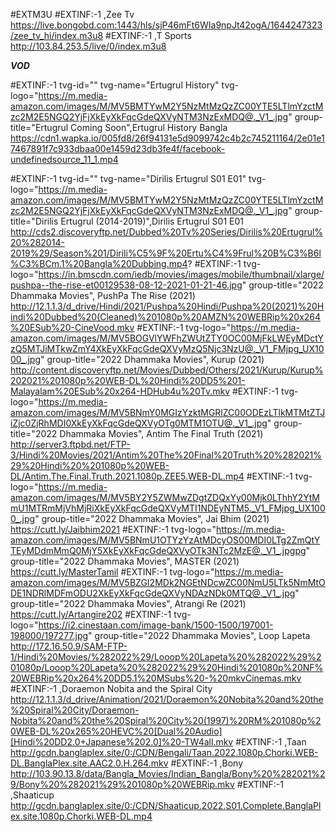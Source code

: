 #EXTM3U
#EXTINF:-1 ,Zee Tv
https://live.bongobd.com:1443/hls/sjP46mFt6WIa9npJt42ogA/1644247323/zee_tv_hi/index.m3u8
#EXTINF:-1 ,T Sports
http://103.84.253.5/live/0/index.m3u8


_____________VOD_____________


#EXTINF:-1 tvg-id="" tvg-name="Ertugrul History" tvg-logo="https://m.media-amazon.com/images/M/MV5BMTYwM2Y5NzMtMzQzZC00YTE5LTlmYzctMzc2M2E5NGQ2YjFjXkEyXkFqcGdeQXVyNTM3NzExMDQ@._V1_.jpg" group-title="Ertugrul Coming Soon",Ertugrul History Bangla
https://cdn1.wapka.io/005fd8/26f94131e5d9099742c4b2c745211164/2e01e17467891f7c933dbaa00e1459d23db3fe4f/facebook-undefinedsource_11_1.mp4

#EXTINF:-1 tvg-id="" tvg-name="Dirilis Ertugrul S01 E01" tvg-logo="https://m.media-amazon.com/images/M/MV5BMTYwM2Y5NzMtMzQzZC00YTE5LTlmYzctMzc2M2E5NGQ2YjFjXkEyXkFqcGdeQXVyNTM3NzExMDQ@._V1_.jpg" group-title="Dirilis Ertugrul (2014-2019)",Dirilis Ertugrul S01 E01
http://cds2.discoveryftp.net/Dubbed%20Tv%20Series/Dirilis%20Ertugrul%20%282014-2019%29/Season%201/Dirili%C5%9F%20Ertu%C4%9Frul%20B%C3%B6l%C3%BCm.1%20Bangla%20Dubbing.mp4?
#EXTINF:-1 tvg-logo="https://in.bmscdn.com/iedb/movies/images/mobile/thumbnail/xlarge/pushpa--the-rise-et00129538-08-12-2021-01-21-46.jpg" group-title="2022 Dhammaka Movies", PushPa The Rise (2021)
http://12.1.1.3/d_drive/Hindi/2021/Pushpa%20Hindi/Pushpa%20(2021)%20Hindi%20Dubbed%20(Cleaned)%201080p%20AMZN%20WEBRip%20x264%20ESub%20-CineVood.mkv
#EXTINF:-1 tvg-logo="https://m.media-amazon.com/images/M/MV5BOGVlYWFhZWUtZTY0OC00MjFkLWEyMDctYzQ5MTJiMTkwZmY4XkEyXkFqcGdeQXVyMzQ5Njc3NzU@._V1_FMjpg_UX1000_.jpg" group-title="2022 Dhammaka Movies", Kurup (2021)
http://content.discoveryftp.net/Movies/Dubbed/Others/2021/Kurup/Kurup%202021%201080p%20WEB-DL%20Hindi%20DD5%201-Malayalam%20ESub%20x264-HDHub4u%20Tv.mkv
#EXTINF:-1 tvg-logo="https://m.media-amazon.com/images/M/MV5BNmY0MGIzYzktMGRlZC00ODEzLTlkMTMtZTJiZjc0ZjRhMDI0XkEyXkFqcGdeQXVyOTg0MTM1OTU@._V1_.jpg" group-title="2022 Dhammaka Movies", Antim The Final Truth (2021)
http://server3.ftpbd.net/FTP-3/Hindi%20Movies/2021/Antim%20The%20Final%20Truth%20%282021%29%20Hindi%20%201080p%20WEB-DL/Antim.The.Final.Truth.2021.1080p.ZEE5.WEB-DL.mp4
#EXTINF:-1 tvg-logo="https://m.media-amazon.com/images/M/MV5BY2Y5ZWMwZDgtZDQxYy00Mjk0LThhY2YtMmU1MTRmMjVhMjRiXkEyXkFqcGdeQXVyMTI1NDEyNTM5._V1_FMjpg_UX1000_.jpg" group-title="2022 Dhammaka Movies", Jai Bhim (2021)
https://cutt.ly/Jaibhim2021
#EXTINF:-1 tvg-logo="https://m.media-amazon.com/images/M/MV5BNmU1OTYzYzAtMDcyOS00MDI0LTg2ZmQtYTEyMDdmMmQ0MjY5XkEyXkFqcGdeQXVyOTk3NTc2MzE@._V1_.jpgpg" group-title="2022 Dhammaka Movies", MASTER (2021)
https://cutt.ly/MasterTamil
#EXTINF:-1 tvg-logo="https://m.media-amazon.com/images/M/MV5BZGI2MDk2NGEtNDcwZC00NmU5LTk5NmMtODE1NDRlMDFmODU2XkEyXkFqcGdeQXVyNDAzNDk0MTQ@._V1_.jpg" group-title="2022 Dhammaka Movies", Atrangi Re (2021)
https://cutt.ly/Artangire202
#EXTINF:-1 tvg-logo="https://i2.cinestaan.com/image-bank/1500-1500/197001-198000/197277.jpg" group-title="2022 Dhammaka Movies", Loop Lapeta
http://172.16.50.9/SAM-FTP-1/Hindi%20Movies/%282022%29/Looop%20Lapeta%20%282022%29%201080p/Looop%20Lapeta%20%282022%29%20Hindi%201080p%20NF%20WEBRip%20x264%20DD5.1%20MSubs%20-%20mkvCinemas.mkv
#EXTINF:-1 ,Doraemon Nobita and the Spiral City
http://12.1.1.3/d_drive/Animation/2021/Doraemon%20Nobita%20and%20the%20Spiral%20City/Doraemon-Nobita%20and%20the%20Spiral%20City%20(1997)%20RM%201080p%20WEB-DL%20x265%20HEVC%20[Dual%20Audio][Hindi%20DD2.0+Japanese%202.0]%20-TW4all.mkv
#EXTINF:-1 ,Taan
http://gcdn.banglaplex.site/0:/CDN/Bengali/Taan.2022.1080p.Chorki.WEB-DL.BanglaPlex.site.AAC2.0.H.264.mkv
#EXTINF:-1 ,Bony
http://103.90.13.8/data/Bangla_Movies/Indian_Bangla/Bony%20%282021%29/Bony%20%282021%29%201080p%20WEBRip.mkv
#EXTINF:-1 ,Shaaticup
http://gcdn.banglaplex.site/0:/CDN/Shaaticup.2022.S01.Complete.BanglaPlex.site.1080p.Chorki.WEB-DL.mp4
